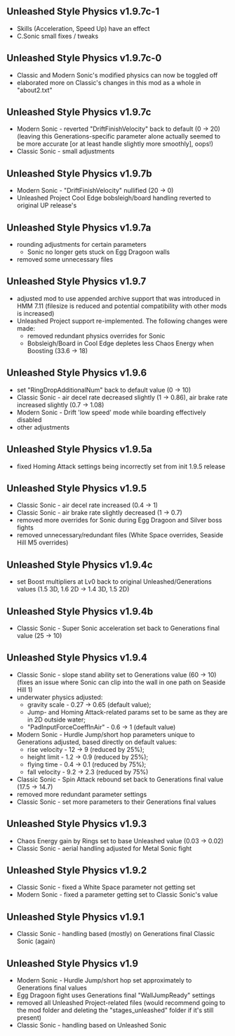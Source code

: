 ## Unleashed Style Physics v1.9.7c-1
- Skills (Acceleration, Speed Up) have an effect
- C.Sonic small fixes / tweaks

## Unleashed Style Physics v1.9.7c-0
- Classic and Modern Sonic's modified physics can now be toggled off
- elaborated more on Classic's changes in this mod as a whole in "about2.txt"

## Unleashed Style Physics v1.9.7c
- Modern Sonic - reverted "DriftFinishVelocity" back to default (0 → 20) (leaving this Generations-specific parameter alone actually seemed to be more accurate [or at least handle slightly more smoothly], oops!)
- Classic Sonic - small adjustments

## Unleashed Style Physics v1.9.7b
- Modern Sonic - "DriftFinishVelocity" nullified (20 → 0)
- Unleashed Project Cool Edge bobsleigh/board handling reverted to original UP release's

## Unleashed Style Physics v1.9.7a
- rounding adjustments for certain parameters
  - Sonic no longer gets stuck on Egg Dragoon walls
- removed some unnecessary files

## Unleashed Style Physics v1.9.7
- adjusted mod to use appended archive support that was introduced in HMM 7.11 (filesize is reduced and potential compatibility with other mods is increased)
- Unleashed Project support re-implemented. The following changes were made:
  - removed redundant physics overrides for Sonic
  - Bobsleigh/Board in Cool Edge depletes less Chaos Energy when Boosting (33.6 → 18)

## Unleashed Style Physics v1.9.6
- set "RingDropAdditionalNum" back to default value (0 → 10)
- Classic Sonic - air decel rate decreased slightly (1 → 0.86), air brake rate increased slightly (0.7 → 1.08)
- Modern Sonic - Drift 'low speed' mode while boarding effectively disabled
- other adjustments

## Unleashed Style Physics v1.9.5a
- fixed Homing Attack settings being incorrectly set from init 1.9.5 release

## Unleashed Style Physics v1.9.5
- Classic Sonic - air decel rate increased (0.4 → 1)
- Classic Sonic - air brake rate slightly decreased (1 → 0.7)
- removed more overrides for Sonic during Egg Dragoon and Silver boss fights
- removed unnecessary/redundant files (White Space overrides, Seaside Hill M5 overrides)

## Unleashed Style Physics v1.9.4c
- set Boost multipliers at Lv0 back to original Unleashed/Generations values (1.5 3D, 1.6 2D → 1.4 3D, 1.5 2D)

## Unleashed Style Physics v1.9.4b
- Classic Sonic - Super Sonic acceleration set back to Generations final value (25 → 10)

## Unleashed Style Physics v1.9.4
- Classic Sonic - slope stand ability set to Generations value (60 → 10) (fixes an issue where Sonic can clip into the wall in one path on Seaside Hill 1)
- underwater physics adjusted:
  - gravity scale - 0.27 → 0.65 (default value);
  - Jump- and Homing Attack-related params set to be same as they are in 2D outside water;
  - "PadInputForceCoeffInAir" - 0.6 → 1 (default value)
- Modern Sonic - Hurdle Jump/short hop parameters unique to Generations adjusted, based directly on default values:
  - rise velocity - 12 → 9 (reduced by 25%);
  - height limit - 1.2 → 0.9 (reduced by 25%);
  - flying time - 0.4 → 0.1 (reduced by 75%);
  - fall velocity - 9.2 → 2.3 (reduced by 75%)
- Classic Sonic - Spin Attack rebound set back to Generations final value (17.5 → 14.7)
- removed more redundant parameter settings
- Classic Sonic - set more parameters to their Generations final values

## Unleashed Style Physics v1.9.3
- Chaos Energy gain by Rings set to base Unleashed value (0.03 → 0.02)
- Classic Sonic - aerial handling adjusted for Metal Sonic fight

## Unleashed Style Physics v1.9.2
- Classic Sonic - fixed a White Space parameter not getting set
- Modern Sonic - fixed a parameter getting set to Classic Sonic's value

## Unleashed Style Physics v1.9.1
- Classic Sonic - handling based (mostly) on Generations final Classic Sonic (again)

## Unleashed Style Physics v1.9
- Modern Sonic - Hurdle Jump/short hop set approximately to Generations final values
- Egg Dragoon fight uses Generations final "WallJumpReady" settings
- removed all Unleashed Project-related files (would recommend going to the mod folder and deleting the "stages_unleashed" folder if it's still present)
- Classic Sonic - handling based on Unleashed Sonic
